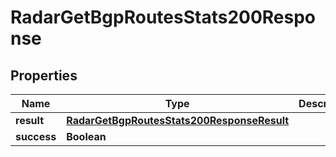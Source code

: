

# RadarGetBgpRoutesStats200Response


## Properties

| Name | Type | Description | Notes |
|------------ | ------------- | ------------- | -------------|
|**result** | [**RadarGetBgpRoutesStats200ResponseResult**](RadarGetBgpRoutesStats200ResponseResult.md) |  |  |
|**success** | **Boolean** |  |  |



